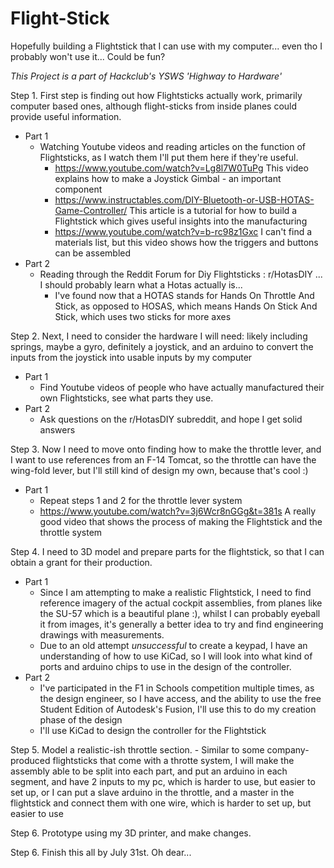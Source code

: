 # Flight-Stick
Hopefully building a Flightstick that I can use with my computer... even tho I probably won't use it... Could be fun?

_This Project is a part of Hackclub's YSWS 'Highway to Hardware'_

Step 1.
First step is finding out how Flightsticks actually work, primarily computer based ones, although flight-sticks from inside planes could provide useful information.
 - Part 1
    - Watching Youtube videos and reading articles on the function of Flightsticks, as I watch them I'll put them here if they're useful.
       - https://www.youtube.com/watch?v=Lg8l7W0TuPg This video explains how to make a Joystick Gimbal - an important component
       - https://www.instructables.com/DIY-Bluetooth-or-USB-HOTAS-Game-Controller/ This article is a tutorial for how to build a Flightstick which gives useful insights into the manufacturing
       - https://www.youtube.com/watch?v=b-rc98z1Gxc I can't find a materials list, but this video shows how the triggers and buttons can be assembled
 - Part 2
    - Reading through the Reddit Forum for Diy Flightsticks : r/HotasDIY ... I should probably learn what a Hotas actually is...
       - I've found now that a HOTAS stands for Hands On Throttle And Stick, as opposed to HOSAS, which means Hands On Stick And Stick, which uses two sticks for more axes 

Step 2.
Next, I need to consider the hardware I will need: likely including springs, maybe a gyro, definitely a joystick, and an arduino to convert the inputs from the joystick into usable inputs by my computer
 - Part 1
    - Find Youtube videos of people who have actually manufactured their own Flightsticks, see what parts they use.
 - Part 2
    - Ask questions on the r/HotasDIY subreddit, and hope I get solid answers

Step 3.
Now I need to move onto finding how to make the throttle lever, and I want to use references from an F-14 Tomcat, so the throttle can have the wing-fold lever, but I'll still kind of design my own, because that's cool :)
 - Part 1
    - Repeat steps 1 and 2 for the throttle lever system
    - https://www.youtube.com/watch?v=3j6Wcr8nGGg&t=381s A really good video that shows the process of making the Flightstick and the throttle system 
  
Step 4.
I need to 3D model and prepare parts for the flightstick, so that I can obtain a grant for their production.
 - Part 1
    - Since I am attempting to make a realistic Flightstick, I need to find reference imagery of the actual cockpit assemblies, from planes like the SU-57 which is a beautiful plane :), whilst I can probably eyeball it from images, it's generally a better idea to try and find engineering drawings with measurements.
    - Due to an old attempt _unsuccessful_ to create a keypad, I have an understanding of how to use KiCad, so I will look into what kind of ports and arduino chips to use in the design of the controller.
 - Part 2
    - I've participated in the F1 in Schools competition multiple times, as the design engineer, so I have access, and the ability to use the free Student Edition of Autodesk's Fusion, I'll use this to do my creation phase of the design
    - I'll use KiCad to design the controller for the Flightstick

Step 5.
Model a realistic-ish throttle section.
    - Similar to some company-produced flightsticks that come with a throtte system, I will make the assembly able to be split into each part, and put an arduino in each segment, and have 2 inputs to my pc, which is harder to use, but easier to set up, or I can put a slave arduino in the throttle, and a master in        the flightstick and connect them with one wire, which is harder to set up, but easier to use

Step 6. 
Prototype using my 3D printer, and make changes.

Step 6.
Finish this all by July 31st. Oh dear...
